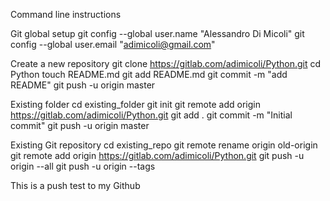 Command line instructions

Git global setup
git config --global user.name "Alessandro Di Micoli"
git config --global user.email "adimicoli@gmail.com"

Create a new repository
git clone https://gitlab.com/adimicoli/Python.git
cd Python
touch README.md
git add README.md
git commit -m "add README"
git push -u origin master

Existing folder
cd existing_folder
git init
git remote add origin https://gitlab.com/adimicoli/Python.git
git add .
git commit -m "Initial commit"
git push -u origin master

Existing Git repository
cd existing_repo
git remote rename origin old-origin
git remote add origin https://gitlab.com/adimicoli/Python.git
git push -u origin --all
git push -u origin --tags


This is a push test to my Github